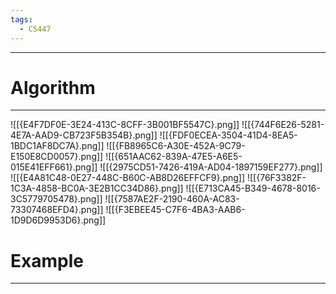 ```yaml
---
tags:
  - CS447
---
```

---
# Algorithm
---
![[{E4F7DF0E-3E24-413C-8CFF-3B001BF5547C}.png]]
![[{744F6E26-5281-4E7A-AAD9-CB723F5B354B}.png]]
![[{FDF0ECEA-3504-41D4-8EA5-1BDC1AF8DC7A}.png]]
![[{FB8965C6-A30E-452A-9C79-E150E8CD0057}.png]]
![[{651AAC62-839A-47E5-A6E5-015E41EFF661}.png]]
![[{2975CD51-7426-419A-AD04-1897159EF277}.png]]
![[{E4A81C48-0E27-448C-B60C-AB8D26EFFCF9}.png]]
![[{76F3382F-1C3A-4858-BC0A-3E2B1CC34D86}.png]]
![[{E713CA45-B349-4678-8016-3C5779705478}.png]]
![[{7587AE2F-2190-460A-AC83-73307468EFD4}.png]]
![[{F3EBEE45-C7F6-4BA3-AAB6-1D9D6D9953D6}.png]]


# Example
---
